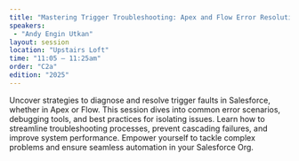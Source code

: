 ```yaml
---
title: "Mastering Trigger Troubleshooting: Apex and Flow Error Resolution in Salesforce"
speakers:
 - "Andy Engin Utkan"
layout: session
location: "Upstairs Loft"
time: "11:05 — 11:25am"
order: "C2a"
edition: "2025"
---
```


Uncover strategies to diagnose and resolve trigger faults in Salesforce, whether in Apex or Flow. This session dives into common error scenarios, debugging tools, and best practices for isolating issues. Learn how to streamline troubleshooting processes, prevent cascading failures, and improve system performance. Empower yourself to tackle complex problems and ensure seamless automation in your Salesforce Org.